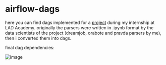 # airflow-dags
here you can find dags implemented for a [project](https://lad-academy.ru/project-reviews) during my internship at LAD Academy.
originally the parsers were written in .ipynb format by the data scientists of the project (dreamjob, orabote and pravda parsers by me), then i converted them into dags.



final dag dependencies:



![image](https://github.com/sashullel/airflow-dags/assets/91670224/cdca72a2-f9dc-4d9c-824a-be25d34d4c92)



